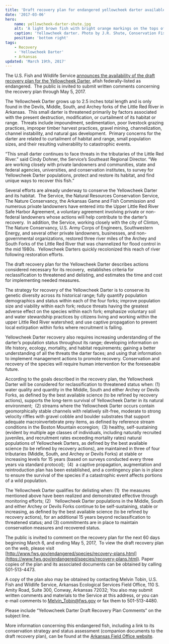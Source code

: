 ```yaml
---
title: 'Draft recovery plan for endangered yellowcheek darter available'
date: '2017-03-06'
hero:
    name: yellowcheek-darter-shute.jpg
    alt: 'A light brown fish with bright orange markings on the tops of its fins.'
    caption: 'Yellowcheek darter. Photo by J.R. Shute, Conservation Fisheries, Inc.'
    position: 'bottom right'
tags:
    - Recovery
    - 'Yellowcheek Darter'
    - Arkansas
updated: 'March 19th, 2017'
---
```

The U.S. Fish and Wildlife Service [announces the availability of the draft recovery plan for the Yellowcheek Darter](https://www.federalregister.gov/documents/2017/03/06/2017-04279/endangered-and-threatened-wildlife-and-plants-technicalagency-draft-recovery-plan-for-the), afish federally-listed as endangered.  The public is invited to submit written comments concerning the recovery plan through May 5, 2017.

The Yellowcheek Darter grows up to 2.5 inches total length and is only found in the Devils, Middle, South, and Archey forks of the Little Red River in Arkansas.  This small darter is threatened primarily by factors associated with the present destruction, modification, or curtailment of its habitat or range.  Threats include impoundment, sedimentation, poor livestock grazing practices, improper timber harvest practices, gravel mining, channelization, channel instability, and natural gas development.  Primary concerns for the darter are related to curtailment of habitat and range, small population sizes, and their resulting vulnerability to catastrophic events.

“This small darter continues to face threats in the tributaries of the Little Red River.” said Cindy Dohner, the Service’s Southeast Regional Director. “We are working closely with private landowners and communities, state and federal agencies, universities, and conservation institutes, to survey for Yellowcheek Darter populations, protect and restore its habitat, and find unique ways to recover this fish.”

Several efforts are already underway to conserve the Yellowcheek Darter and its habitat.  The Service, the Natural Resources Conservation Service, The Nature Conservancy, the Arkansas Game and Fish Commission and numerous private landowners have entered into the Upper Little Red River Safe Harbor Agreement, a voluntary agreement involving private or non-federal landowners whose actions will help contribute to the darter’s recovery.  In addition, the Service, working closely with the city of Clinton, The Nature Conservancy, U.S. Army Corps of Engineers, Southwestern Energy, and several other private landowners, businesses, and non-governmental organizations, restored three river miles of the Archey and South Forks of the Little Red River that was channelized for flood control in the mid 1980s.  Yellowcheek Darters quickly recolonized this reach of river following restoration efforts.  

The draft recovery plan for the Yellowcheek Darter describes actions considered necessary for its recovery,  establishes criteria for reclassification to threatened and delisting, and estimates the time and cost for implementing needed measures.  

The strategy for recovery of the Yellowcheek Darter is to conserve its genetic diversity across its historical range; fully quantify population demographics and status within each of the four forks; improve population size and viability within each fork; reduce threats having the greatest adverse effect on the species within each fork; emphasize voluntary soil and water stewardship practices by citizens living and working within the upper Little Red River watershed; and use captive propagation to prevent local extirpation within forks where recruitment is failing.

Yellowcheek Darter recovery also requires increasing understanding of the darter’s population status throughout its range; developing information on life history, ecology, mortality, and habitat requirements; gaining a better understanding of all the threats the darter faces; and using that information to implement management actions to promote recovery. Conservation and recovery of the species will require human intervention for the foreseeable future.

According to the goals described in the recovery plan, the Yellowcheek Darter will be considered for reclassification to threatened status when: (1)  water quality and quantity in the Middle, South and either Archey or Devils Forks, as defined by the best available science (to be refined by recovery actions), supports the long-term survival of Yellowcheek Darter in its natural environment;  (2) streams where the Yellowcheek Darter occurs contain geomorphically stable channels with relatively silt-free, moderate to strong velocity riffles with gravel cobble and boulder substrates that support adequate macroinvertebrate prey items, as defined by reference stream conditions in the Boston Mountain ecoregion;  (3) healthy, self-sustaining (evident by multiple age classes of individuals, including naturally recruited juveniles, and recruitment rates exceeding mortality rates) natural populations of Yellowcheek Darters, as defined by the best available science (to be refined by recovery actions), are maintained in three of four tributaries (Middle, South, and Archey or Devils Forks) at stable or increasing levels for 15 years (based on surveys conducted every three years via standard protocol);  (4)  a captive propagation, augmentation and reintroduction plan has been established, and a contingency plan is in place to ensure the survival of the species if a catastrophic event affects portions of a wild population.

The Yellowcheek Darter qualifies for delisting when: (1)  the measures mentioned above have been realized and demonstrated effective through monitoring efforts; (2)   Yellowcheek Darter populations in the Middle, South and either Archey or Devils Forks continue to be self-sustaining, stable or increasing, as defined by the best available science (to be refined by recovery actions), for an additional 15 years beyond reclassification to threatened status; and (3) commitments are in place to maintain conservation measures and recovered status.  

The public is invited to comment on the recovery plan for the next 60 days beginning March 6, and ending May 5, 2017,  To view the draft recovery plan on the web, please visit [http://www.fws.gov/endangered/species/recovery-plans.html](https://www.fws.gov/endangered/species/recovery-plans.html)_._ Paper copies of the plan and its associated documents can be obtained by calling 501-513-4473.

A copy of the plan also may be obtained by contacting Melvin Tobin, U.S. Fish and Wildlife Service, Arkansas Ecological Services Field Office, 110 S. Amity Road, Suite 300, Conway, Arkansas 72032; You also may submit written comments and materials to the Service at this address, or you can  e-mail comments to [Melvin_Tobin@fws.gov](mailto:Melvin_Tobin@fws.gov) or fax them to 501-513-4480.

Please include “Yellowcheek Darter Draft Recovery Plan Comments” on the subject line.

More information concerning this endangered fish, including a link to its conservation strategy and status assessment (companion documents to the draft recovery plan), can be found at the [Arkansas Field Office website](https://www.fws.gov/arkansas-es/).
